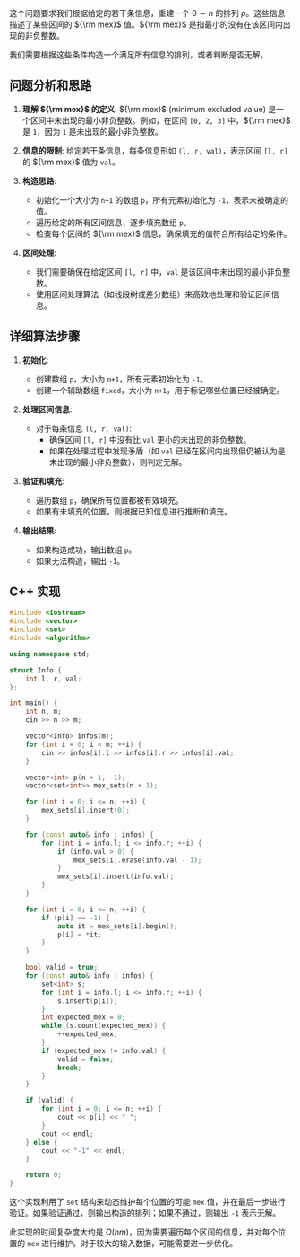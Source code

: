 这个问题要求我们根据给定的若干条信息，重建一个 $0 \sim n$ 的排列 $p$。这些信息描述了某些区间的 ${\rm mex}$ 值。${\rm mex}$ 是指最小的没有在该区间内出现的非负整数。

我们需要根据这些条件构造一个满足所有信息的排列，或者判断是否无解。

## 问题分析和思路

1. **理解 ${\rm mex}$ 的定义**:
   ${\rm mex}$ (minimum excluded value) 是一个区间中未出现的最小非负整数。例如，在区间 `[0, 2, 3]` 中，${\rm mex}$ 是 `1`，因为 `1` 是未出现的最小非负整数。

2. **信息的限制**:
   给定若干条信息，每条信息形如 `(l, r, val)`，表示区间 `[l, r]` 的 ${\rm mex}$ 值为 `val`。

3. **构造思路**:
   - 初始化一个大小为 `n+1` 的数组 `p`，所有元素初始化为 `-1`，表示未被确定的值。
   - 遍历给定的所有区间信息，逐步填充数组 `p`。
   - 检查每个区间的 ${\rm mex}$ 信息，确保填充的值符合所有给定的条件。

4. **区间处理**:
   - 我们需要确保在给定区间 `[l, r]` 中，`val` 是该区间中未出现的最小非负整数。
   - 使用区间处理算法（如线段树或差分数组）来高效地处理和验证区间信息。

## 详细算法步骤

1. **初始化**:
   - 创建数组 `p`，大小为 `n+1`，所有元素初始化为 `-1`。
   - 创建一个辅助数组 `fixed`，大小为 `n+1`，用于标记哪些位置已经被确定。

2. **处理区间信息**:
   - 对于每条信息 `(l, r, val)`:
     - 确保区间 `[l, r]` 中没有比 `val` 更小的未出现的非负整数。
     - 如果在处理过程中发现矛盾（如 `val` 已经在区间内出现但仍被认为是未出现的最小非负整数），则判定无解。

3. **验证和填充**:
   - 遍历数组 `p`，确保所有位置都被有效填充。
   - 如果有未填充的位置，则根据已知信息进行推断和填充。

4. **输出结果**:
   - 如果构造成功，输出数组 `p`。
   - 如果无法构造，输出 `-1`。

## C++ 实现

```cpp
#include <iostream>
#include <vector>
#include <set>
#include <algorithm>

using namespace std;

struct Info {
    int l, r, val;
};

int main() {
    int n, m;
    cin >> n >> m;

    vector<Info> infos(m);
    for (int i = 0; i < m; ++i) {
        cin >> infos[i].l >> infos[i].r >> infos[i].val;
    }

    vector<int> p(n + 1, -1);
    vector<set<int>> mex_sets(n + 1);

    for (int i = 0; i <= n; ++i) {
        mex_sets[i].insert(0);
    }

    for (const auto& info : infos) {
        for (int i = info.l; i <= info.r; ++i) {
            if (info.val > 0) {
                mex_sets[i].erase(info.val - 1);
            }
            mex_sets[i].insert(info.val);
        }
    }

    for (int i = 0; i <= n; ++i) {
        if (p[i] == -1) {
            auto it = mex_sets[i].begin();
            p[i] = *it;
        }
    }

    bool valid = true;
    for (const auto& info : infos) {
        set<int> s;
        for (int i = info.l; i <= info.r; ++i) {
            s.insert(p[i]);
        }
        int expected_mex = 0;
        while (s.count(expected_mex)) {
            ++expected_mex;
        }
        if (expected_mex != info.val) {
            valid = false;
            break;
        }
    }

    if (valid) {
        for (int i = 0; i <= n; ++i) {
            cout << p[i] << " ";
        }
        cout << endl;
    } else {
        cout << "-1" << endl;
    }

    return 0;
}
```

这个实现利用了 `set` 结构来动态维护每个位置的可能 `mex` 值，并在最后一步进行验证。如果验证通过，则输出构造的排列；如果不通过，则输出 `-1` 表示无解。

此实现的时间复杂度大约是 $O(nm)$，因为需要遍历每个区间的信息，并对每个位置的 `mex` 进行维护。对于较大的输入数据，可能需要进一步优化。